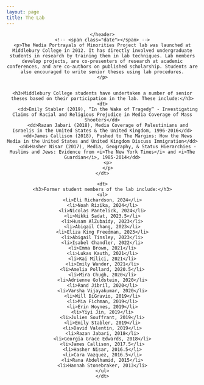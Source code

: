 ```yaml
---
layout: page
title: The Lab
---
```

<!-- Global site tag (gtag.js) - Google Analytics -->
<script async src="https://www.googletagmanager.com/gtag/js?id=UA-146764207-1"></script>
<script>
  window.dataLayer = window.dataLayer || [];
  function gtag(){dataLayer.push(arguments);}
  gtag('js', new Date());

  gtag('config', 'UA-146764207-1');
</script>




<!-- Post -->
<section class="post">
    <header class="major">

    </header>
    <!-- <span class="date"></span> -->
    <p>The Media Portrayals of Minorities Project lab was launched at Middlebury College in 2012. It has directly involved undergraduate students in research by training them in lab techniques. Lab members develop projects, are co-presenters of research at academic conferences, and are co-authors on published scholarship. Students are also encouraged to write senior theses using lab procedures.
    </p>


    <h3>Middlebury College students have undertaken a number of senior theses based on their participation in the lab. These include:</h3>
    <dt>
        <dd>Emily Stabler (2019), “In the Wake of Tragedy” - Investigating Claims of Racial and Religious Prejudice in Media Coverage of Mass Shooters</dd>
        <dd>Razan Jabari (2018), Media Coverage of Palestinians and Israelis in the United States & the United Kingdom, 1996-2016</dd>
        <dd>James Callison (2018), Pushed to The Margins: How the News Media in the United States and United Kingdom Discuss Immigration</dd>
        <dd>Hasher Nisar (2017), Media, Geography, & Status Hierarchies - Muslims and Jews: Evidence from <i>The New York Times</i> and <i>The Guardian</i>, 1985-2014</dd>
        <p>
        </p>
    </dt>

    <dt>
    <h3>Former student members of the lab include:</h3>
    <ul>
    <li>Eli Richardson, 2024</li>
    <li>Noah Rizika, 2024</li>
    <li>Nicolas Pantelick, 2024</li>
    <li>Nikki Sadat, 2023.5</li>
    <li>Husam AlZubaidy, 2023</li>
    <li>Abigail Chang, 2023</li>
    <li>Eliza King Freedman, 2023</li>
    <li>Abigail Tinsley, 2023</li>
    <li>Isabel Chandler, 2022</li>
    <li>Emma Brown, 2021</li>
    <li>Lukas Kauth, 2021</li>
    <li>Kai Milici, 2021</li>
    <li>Emily Wander, 2021</li>
    <li>Amelia Pollard, 2020.5</li>
    <li>Mira Chugh, 2020</li>
    <li>Adrienne Goldstein, 2020</li>
    <li>Rand Jibril, 2020</li>
    <li>Varsha Vijayakumar, 2020</li>
    <li>Will DiGravio, 2019</li>
    <li>Mia Fichman, 2019</li>
    <li>Erin Hoynes, 2019</li>
    <li>Yiyi Jin, 2019</li>
    <li>Julien Souffrant, 2019</li>
    <li>Emily Stabler, 2019</li>
    <li>David Valentin, 2019</li>
    <li>Razan Jabari, 2018</li>
    <li>Georgia Grace Edwards, 2018</li>
    <li>James Callison, 2017.5</li>
    <li>Hasher Nisar, 2016.5</li>
    <li>Cara Vazquez, 2016.5</li>
    <li>Rana Abdelhamid, 2015</li>
    <li>Hannah Stonebraker, 2013</li>
    </ul>
    </dt>

</section>
